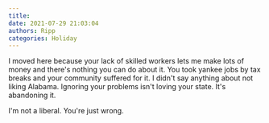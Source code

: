```yaml
---
title: 
date: 2021-07-29 21:03:04
authors: Ripp
categories: Holiday
---
```


 I moved here because your lack of skilled workers lets me make lots of money and there's nothing you can do about it.  You took yankee jobs by tax breaks and your community suffered for it.  I didn't say anything about not liking Alabama. Ignoring your problems isn't loving your state.  It's abandoning it.

I'm not a liberal.  You're just wrong.